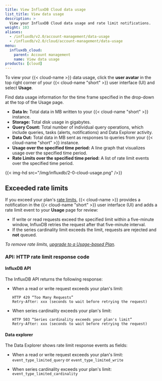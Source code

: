 ```yaml
---
title: View InfluxDB Cloud data usage
list_title: View data usage
description: >
  View your InfluxDB Cloud data usage and rate limit notifications.
weight: 103
aliases:
  - /influxdb/v2.0/account-management/data-usage
  - /influxdb/v2.0/cloud/account-management/data-usage
menu:
  influxdb_cloud:
    parent: Account management
    name: View data usage
products: [cloud]
---
```


To view your {{< cloud-name >}} data usage, click the **user avatar** in the top
right corner of your {{< cloud-name "short" >}} user interface (UI) and select **Usage**.

Find data usage information for the time frame specified in the drop-down at the top of the Usage page.

- **Data In:** Total data in MB written to your {{< cloud-name "short" >}} instance.
- **Storage:** Total disk usage in gigabytes.
- **Query Count:** Total number of individual query operations, which include queries, tasks (alerts, notifications) and Data Explorer activity.
- **Data Out:** Total data in MB sent as responses to queries from your {{< cloud-name "short" >}} instance.
- **Usage over the specified time period:** A line graph that visualizes usage over the specified time period.
- **Rate Limits over the specified time period:** A list of rate limit events over the specified time period.

{{< img-hd src="/img/influxdb/2-0-cloud-usage.png" />}}

## Exceeded rate limits

If you exceed your plan's [rate limits](/influxdb/cloud/account-management/pricing-plans/), {{< cloud-name >}} provides a notification in the {{< cloud-name "short" >}} user interface (UI) and adds a rate limit event to your **Usage** page for review:

- If write or read requests exceed the specified limit within a five-minute window, InfluxDB retries the request after that five-minute interval.
- If the series cardinality limit exceeds the limit, requests are rejected and **not** queued.

_To remove rate limits, [upgrade to a Usage-based Plan](/influxdb/cloud/account-management/billing/#upgrade-to-usage-based-plan)._

### API: HTTP rate limit response code

#### InfluxDB API

The InfluxDB API returns the following response:

- When a read or write request exceeds your plan's limit:

  ```
  HTTP 429 “Too Many Requests”
  Retry-After: xxx (seconds to wait before retrying the request)
  ```

- When series cardinality exceeds your plan's limit:

  ```
  HTTP 503 “Series cardinality exceeds your plan's limit”
  Retry-After: xxx (seconds to wait before retrying the request)
  ```

#### Data explorer

The Data Explorer shows rate limit response events as fields:

- When a read or write request exceeds your plan's limit: `event_type_limited_query` or `event_type_limited_write`

- When series cardinality exceeds your plan's limit: `event_type_limited_cardinality`

